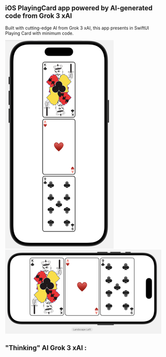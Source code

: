 ## iOS PlayingCard app powered by AI-generated code from Grok 3 xAI

 Built with cutting-edge AI from Grok 3 xAI, this app presents in SwiftUI Playing Card with minimum code.

 <img src="https://github.com/BestKora/Grok3PlayingCard/blob/b2b4dfa44eb44075782641ee97d3f80914c6847c/Grok3PlayingCardP.png " width="350">

 <img src="https://github.com/BestKora/Grok3PlayingCard/blob/383841da6322aa4935a6ccaae8d5a258421bde0b/Grok3PlayingCardL.png" width="550">

## "Thinking" AI Grok 3 xAI :
